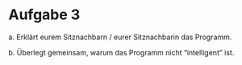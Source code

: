 # Aufgabe 3

a. Erklärt eurem Sitznachbarn / eurer Sitznachbarin das Programm.

b. Überlegt gemeinsam, warum das Programm nicht “intelligent” ist. 
